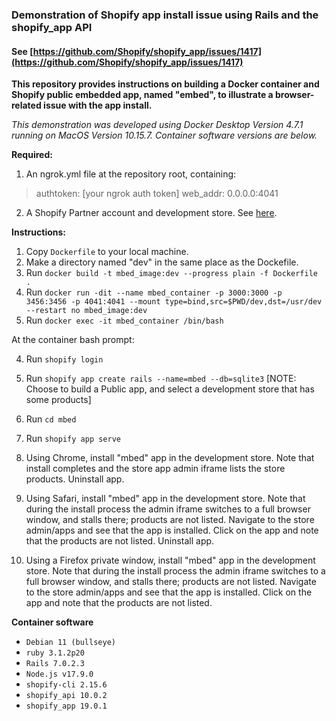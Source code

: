 
### Demonstration of Shopify app install issue using Rails and the shopify_app API
#### See [https://github.com/Shopify/shopify_app/issues/1417](https://github.com/Shopify/shopify_app/issues/1417)

**This repository provides instructions on building a Docker container and Shopify public embedded app, named "embed", to illustrate a browser-related issue with the app install.**

*This demonstration was developed using Docker Desktop Version 4.7.1 running on MacOS Version 10.15.7. Container software versions are below.*

**Required:**
1. An ngrok.yml file at the repository root, containing:
> authtoken: [your ngrok auth token]
> web_addr: 0.0.0.0:4041
2. A Shopify Partner account and development store. See [here](https://shopify.dev/apps/getting-started/create).

**Instructions:**

1. Copy `Dockerfile` to your local machine.
2. Make a directory named "dev" in the same place as the Dockefile.
1. Run `docker build -t mbed_image:dev --progress plain -f Dockerfile .`
2. Run `docker run -dit --name mbed_container -p 3000:3000 -p 3456:3456 -p 4041:4041 --mount type=bind,src=$PWD/dev,dst=/usr/dev --restart no mbed_image:dev`
3. Run `docker exec -it mbed_container /bin/bash`

At the container bash prompt:

4. Run `shopify login`
5. Run `shopify app create rails --name=mbed --db=sqlite3`
[NOTE: Choose to build a Public app, and select a development store that has some products]
6. Run `cd mbed`
7. Run `shopify app serve`

8. Using Chrome, install "mbed" app in the development store. Note that install completes and the store app admin iframe lists the store products. Uninstall app.

9. Using Safari, install "mbed" app in the development store. Note that during the install process the admin iframe switches to a full browser window, and stalls there; products are not listed. Navigate to the store admin/apps and see that the app is installed. Click on the app and note that the products are not listed. Uninstall app.

10. Using a Firefox private window, install "mbed" app in the development store. Note that during the install process the admin iframe switches to a full browser window, and stalls there; products are not listed. Navigate to the store admin/apps and see that the app is installed. Click on the app and note that the products are not listed.

**Container software**
- `Debian 11 (bullseye)`
- `ruby 3.1.2p20`
- `Rails 7.0.2.3`
- `Node.js v17.9.0`
- `shopify-cli 2.15.6`
- `shopify_api 10.0.2`
- `shopify_app 19.0.1`